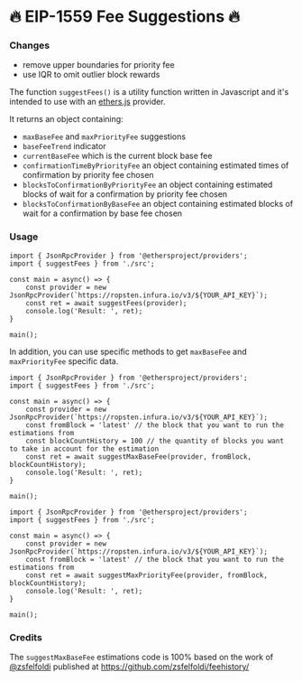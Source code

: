 # 🔥 EIP-1559 Fee Suggestions 🔥

### Changes 
- remove upper boundaries for priority fee
- use IQR to omit outlier block rewards

The function `suggestFees()` is a utility function written in Javascript and it's intended to use with an [ethers.js](https://docs.ethers.io/v5/) provider.
 
It returns an object containing:
- `maxBaseFee` and `maxPriorityFee` suggestions
- `baseFeeTrend` indicator
- `currentBaseFee` which is the current block base fee
- `confirmationTimeByPriorityFee` an object containing estimated times of confirmation by priority fee chosen
- `blocksToConfirmationByPriorityFee` an object containing estimated blocks of wait for a confirmation by priority fee chosen
- `blocksToConfirmationByBaseFee` an object containing estimated blocks of wait for a confirmation by base fee chosen

### Usage

```
import { JsonRpcProvider } from '@ethersproject/providers';
import { suggestFees } from './src';

const main = async() => {
    const provider = new JsonRpcProvider(`https://ropsten.infura.io/v3/${YOUR_API_KEY}`);
    const ret = await suggestFees(provider);
    console.log('Result: ', ret);
}

main();
```

In addition, you can use specific methods to get `maxBaseFee` and `maxPriorityFee` specific data.

```
import { JsonRpcProvider } from '@ethersproject/providers';
import { suggestFees } from './src';

const main = async() => {
    const provider = new JsonRpcProvider(`https://ropsten.infura.io/v3/${YOUR_API_KEY}`);
    const fromBlock = 'latest' // the block that you want to run the estimations from
    const blockCountHistory = 100 // the quantity of blocks you want to take in account for the estimation
    const ret = await suggestMaxBaseFee(provider, fromBlock, blockCountHistory);
    console.log('Result: ', ret);
}

main();
```

```
import { JsonRpcProvider } from '@ethersproject/providers';
import { suggestFees } from './src';

const main = async() => {
    const provider = new JsonRpcProvider(`https://ropsten.infura.io/v3/${YOUR_API_KEY}`);
    const fromBlock = 'latest' // the block that you want to run the estimations from
    const ret = await suggestMaxPriorityFee(provider, fromBlock, blockCountHistory);
    console.log('Result: ', ret);
}

main();
```

### Credits

The `suggestMaxBaseFee` estimations code is 100% based on the work of [@zsfelfoldi](https://github.com/zsfelfoldi) published at https://github.com/zsfelfoldi/feehistory/
